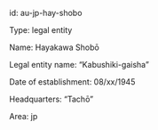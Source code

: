 id: au-jp-hay-shobo

Type: legal entity

Name: Hayakawa Shobō

Legal entity name: “Kabushiki-gaisha”

Date of establishment: 08/xx/1945

Headquarters: “Tachō”

Area: jp
